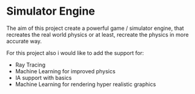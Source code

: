 # Simulator Engine

The aim of this project create a powerful game / simulator engine, that recreates 
the real world physics or at least, recreate the physics in more accurate way.

For this project also i would like to add the support for:

- Ray Tracing
- Machine Learning for improved physics
- IA support with basics
- Machine Learning for rendering hyper realistic graphics   
